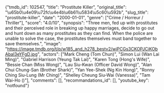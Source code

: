 {"tmdb_id": 102547, "title": "Prostitute Killer", "original_title": "\u65b0\u4e09\u72fc\u4e4b\u6b61\u5834\u5c60\u592b", "slug_title": "prostitute-killer", "date": "2000-01-01", "genre": ["Crime / Horreur / Thriller"], "score": "4.0/10", "synopsis": "Three men, fed up with prostitutes and their perceived role in breaking up happy marriages, decide to go out and hunt down as many prostitutes as they can find. When the police are unable to solve the case, the prostitutes themselves must band together to save themselves.", "image": "https://image.tmdb.org/t/p/w185_and_h278_bestv2/wiPCGs3CKOPJCiKObAbaI3eYFgD.jpg", "actors": ["Mark Cheng (Tom Chun)", "Simon Lui (Wan Lai Ming)", "Gabriel Harrison (Yeung Tak Lai)", "Karen Tong (Hong's Wife)", "Bessie Chan (Miss Wong)", "Lau Siu-Kwan (Officer David Wong)", "Alan Chui Chung-San (Brother Shark)", "Yan Yee-Shek (Ng Kin Hong)", "Ronny Ching Siu-Lung (Mr Ching)", "Shelley Cheung Siu-Wai (Vanessa)", "Tam Wai-Ho ()"], "comments": [], "recommandations_id": [], "youtube_key": "notfound"}